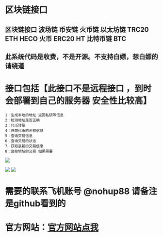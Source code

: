 # 区块链接口
## 区块链接口 波场链 币安链 火币链 以太坊链 TRC20 ETH HECO 火币 ERC20 HT 比特币链 BTC 
## 此系统代码是收费，不是开源。不支持白嫖，想白嫖的请绕道

# 接口包括【此接口不是远程接口 ，到时会部署到自己的服务器 安全性比较高】
~~~
1：生成本地的地址 返回私钥等信息
2：检测地址是否正确
3：代币转账
4：获取代币的余额信息
5：查询交易信息
6：查询交易的状态
7：获取最新的交易信息
8：监控地址的交易 如果需要
~~~
![](https://www.showdoc.com.cn/server/api/attachment/visitfile/sign/67bad2a8ebe7c84dcb762aa3946b397e)

![](https://www.showdoc.com.cn/server/api/attachment/visitfile/sign/6630ba7c1e452827e0794947ee10323f)
![](https://www.showdoc.com.cn/server/api/attachment/visitfile/sign/7165bdd21fff2ca56282ce6eaa481b69)

# 需要的联系飞机账号  @nohup88  请备注是github看到的

# 官方网站：[官方网站点我]( http://www.debug8888.com "官方网站")



